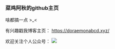 ### 菜鸡阿秋的github主页

<!--
**819110812/819110812** is a ✨ _special_ ✨ repository because its `README.md` (this file) appears on your GitHub profile.

Here are some ideas to get you started:

- 🔭 I’m currently working on ...
- 🌱 I’m currently learning ...
- 👯 I’m looking to collaborate on ...
- 🤔 I’m looking for help with ...
- 💬 Ask me about ...
- 📫 How to reach me: ...
- 😄 Pronouns: ...
- ⚡ Fun fact: ...
-->

 啥都搞一点 >_<
 
 有兴趣戳我博客主页： https://doraemonabcd.xyz/
 
 欢迎关注个人公众号：
 ![](https://golearning.oss-cn-shanghai.aliyuncs.com/obsidian扫码_搜索联合传播样式-标准色版.png)

 
